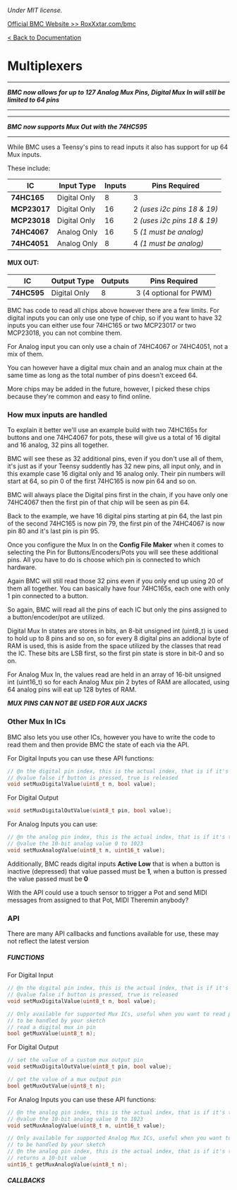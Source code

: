 *Under MIT license.*

[Official BMC Website >> RoxXxtar.com/bmc](https://www.roxxxtar.com/bmc)

[< Back to Documentation](README.md)

# Multiplexers
***********************************************
***BMC now allows for up to 127 Analog Mux Pins, Digital Mux In will still be limited to 64 pins***
***********************************************
***********************************************
***BMC now supports Mux Out with the 74HC595***
***********************************************

While BMC uses a Teensy's pins to read inputs it also has support for up 64 Mux inputs.

These include:

IC | Input Type | Inputs | Pins Required
-|-|-|-
**74HC165** | Digital Only | 8 | 3
**MCP23017** | Digital Only | 16 | 2 *(uses i2c pins 18 & 19)*
**MCP23018** | Digital Only | 16 | 2 *(uses i2c pins 18 & 19)*
**74HC4067** | Analog Only | 16 | 5 *(1 must be analog)*
**74HC4051** | Analog Only | 8 | 4 *(1 must be analog)*

#### MUX OUT:

IC | Output Type | Outputs | Pins Required
-|-|-|-
**74HC595** | Digital Only | 8 | 3 (4 optional for PWM)


BMC has code to read all chips above however there are a few limits. For digital inputs you can only use one type of chip, so if you want to have 32 inputs you can either use four 74HC165 or two MCP23017 or two MCP23018, you can not combine them.

For Analog input you can only use a chain of 74HC4067 or 74HC4051, not a mix of them.

You can however have a digital mux chain and an analog mux chain at the same time as long as the total number of pins doesn't exceed 64.

More chips may be added in the future, however, I picked these chips because they're common and easy to find online.

### How mux inputs are handled
To explain it better we'll use an example build with two 74HC165s for buttons and one 74HC4067 for pots, these will give us a total of 16 digital and 16 analog, 32 pins all together.

BMC will see these as 32 additional pins, even if you don't use all of them, it's just as if your Teensy suddently has 32 new pins, all input only, and in this example case 16 digital only and 16 analog only. Their pin numbers will start at 64, so pin 0 of the first 74HC165 is now pin 64 and so on.

BMC will always place the Digital pins first in the chain, if you have only one 74HC4067 then the first pin of that chip will be seen as pin 64.

Back to the example, we have 16 digital pins starting at pin 64, the last pin of the second 74HC165 is now pin 79, the first pin of the 74HC4067 is now pin 80 and it's last pin is pin 95.

Once you configure the Mux In on the **Config File Maker** when it comes to selecting the Pin for Buttons/Encoders/Pots you will see these additional pins. All you have to do is choose which pin is connected to which hardware.

Again BMC will still read those 32 pins even if you only end up using 20 of them all together. You can basically have four 74HC165s, each one with only 1 pin connected to a button.

So again, BMC will read all the pins of each IC but only the pins assigned to a button/encoder/pot are utilized.

Digital Mux In states are stores in bits, an 8-bit unsigned int (uint8_t) is used to hold up to 8 pins and so on, so for every 8 digital pins an addional byte of RAM is used, this is aside from the space utilized by the classes that read the IC. These bits are LSB first, so the first pin state is store in bit-0 and so on.

For Analog Mux In, the values read are held in an array of 16-bit unsigned int (uint16_t) so for each Analog Mux pin 2 bytes of RAM are allocated, using 64 analog pins will eat up 128 bytes of RAM.

***MUX PINS CAN NOT BE USED FOR AUX JACKS***

### Other Mux In ICs
BMC also lets you use other ICs, however you have to write the code to read them and then provide BMC the state of each via the API.

For Digital Inputs you can use these API functions:

```c++
// @n the digital pin index, this is the actual index, that is if it's the very first digital pin, n will be 0
// @value false if button is pressed, true is released
void setMuxDigitalValue(uint8_t n, bool value);
```

For Digital Output
```c++
void setMuxDigitalOutValue(uint8_t pin, bool value);
```

For Analog Inputs you can use:

```c++
// @n the analog pin index, this is the actual index, that is if it's the very first analog pin, n will be 0
// @value the 10-bit analog value 0 to 1023
void setMuxAnalogValue(uint8_t n, uint16_t value);
```


Additionally, BMC reads digital inputs **Active Low** that is when a button is inactive (depressed) that value passed must be **1**, when a button is pressed the value passed must be **0**

With the API could use a touch sensor to trigger a Pot and send MIDI messages from assigned to that Pot, MIDI Theremin anybody?

### API
There are many API callbacks and functions available for use, these may not reflect the latest version

##### FUNCTIONS

For Digital Input
```c++
// @n the digital pin index, this is the actual index, that is if it's the very first digital pin, n will be 0
// @value false if button is pressed, true is released
void setMuxDigitalValue(uint8_t n, bool value);

// Only available for supported Mux ICs, useful when you want to read pins
// to be handled by your sketch
// read a digital mux in pin
bool getMuxValue(uint8_t n);
```

For Digital Output
```c++
// set the value of a custom mux output pin
void setMuxDigitalOutValue(uint8_t pin, bool value);

// get the value of a mux output pin
bool getMuxOutValue(uint8_t n);
```

For Analog Inputs you can use these API functions:

```c++
// @n the analog pin index, this is the actual index, that is if it's the very first analog pin, n will be 0
// @value the 10-bit analog value 0 to 1023
void setMuxAnalogValue(uint8_t n, uint16_t value);

// Only available for supported Analog Mux ICs, useful when you want to read pins
// to be handled by your sketch
// @n the analog pin index, this is the actual index, that is if it's the very first analog pin, n will be 0
// returns a 10-bit value
uint16_t getMuxAnalogValue(uint8_t n);
```


##### CALLBACKS
```c++
```
